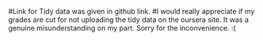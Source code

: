 #Link for Tidy data was given in github link.
#I would really appreciate if my grades are cut for not uploading the tidy data on the oursera site. It was a genuine misunderstanding on my part. Sorry for the inconvenience. :(
